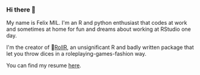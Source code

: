 ### Hi there 👋

My name is Felix MIL. I'm an R and python enthusiast that codes at work and sometimes at home for fun and dreams about working at RStudio one day.

I'm the creator of :game_die:[RollR](https://github.com/Felixmil/rollR), an unsignificant R and badly written package that let you throw dices in a roleplaying-games-fashion way.

You can find my resume [here](resume-en.md).

<!--
**Felixmil/felixmil** is a ✨ _special_ ✨ repository because its `README.md` (this file) appears on your GitHub profile.

Here are some ideas to get you started:

- 🔭 I’m currently working on ...
- 🌱 I’m currently learning ...
- 👯 I’m looking to collaborate on ...
- 🤔 I’m looking for help with ...
- 💬 Ask me about ...
- 📫 How to reach me: ...
- 😄 Pronouns: ...
- ⚡ Fun fact: ...
-->
